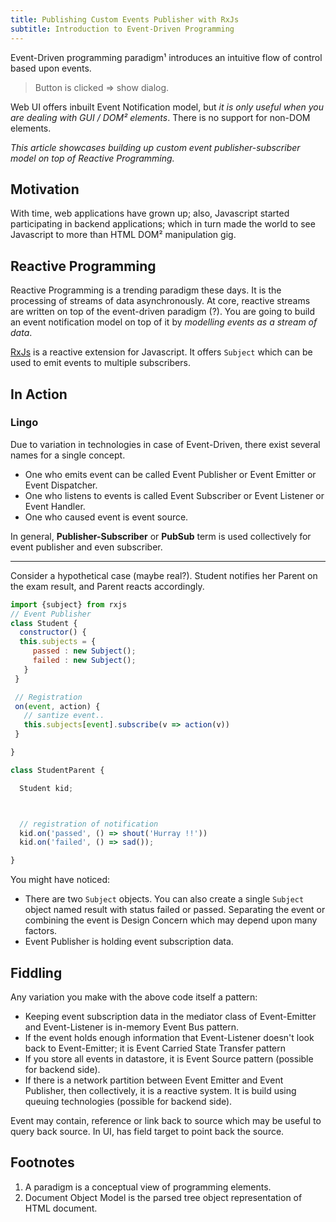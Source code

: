 ```yaml
---
title: Publishing Custom Events Publisher with RxJs
subtitle: Introduction to Event-Driven Programming
---
```


Event-Driven programming paradigm¹ introduces an intuitive flow of control based upon events.

> Button is clicked => show dialog.

Web UI offers inbuilt Event Notification model, but _it is only useful when you are dealing with GUI / DOM² elements_. There is no support for non-DOM elements.

_This article showcases building up custom event publisher-subscriber model on top of Reactive Programming._

## Motivation

With time, web applications have grown up; also, Javascript started participating in backend applications; which in turn made the world to see Javascript to more than HTML DOM² manipulation gig.

## Reactive Programming

Reactive Programming is a trending paradigm these days. It is the processing of streams of data asynchronously. At core, reactive streams are written on top of the event-driven paradigm (?). You are going to build an event notification model on top of it by _modelling events as a stream of data_.

[RxJs](https://rxjs-dev.firebaseapp.com) is a reactive extension for Javascript. It offers `Subject` which can be used to emit events to multiple subscribers.

## In Action

### Lingo

Due to variation in technologies in case of Event-Driven, there exist several names for a single concept.

- One who emits event can be called Event Publisher or Event Emitter or Event Dispatcher.
- One who listens to events is called Event Subscriber or Event Listener or Event Handler.
- One who caused event is event source.

In general, **Publisher-Subscriber** or **PubSub** term is used collectively for event publisher and even subscriber.

---

Consider a hypothetical case (maybe real?). Student notifies her Parent on the exam result, and Parent reacts accordingly.

```js
import {subject} from rxjs
// Event Publisher
class Student {
  constructor() {
  this.subjects = {
     passed : new Subject();
     failed : new Subject();
   }
 }

 // Registration
 on(event, action) {
   // santize event..
   this.subjects[event].subscribe(v => action(v))
 }

}
```

```js
class StudentParent {

  Student kid;



  // registration of notification
  kid.on('passed', () => shout('Hurray !!'))
  kid.on('failed', () => sad());

}
```

You might have noticed:

- There are two `Subject` objects. You can also create a single `Subject` object named result with status failed or passed. Separating the event or combining the event is Design Concern which may depend upon many factors.
- Event Publisher is holding event subscription data.

## Fiddling

Any variation you make with the above code itself a pattern:

- Keeping event subscription data in the mediator class of Event-Emitter and Event-Listener is in-memory Event Bus pattern.
- If the event holds enough information that Event-Listener doesn't look back to Event-Emitter; it is Event Carried State Transfer pattern
- If you store all events in datastore, it is Event Source pattern (possible for backend side).
- If there is a network partition between Event Emitter and Event Publisher, then collectively, it is a reactive system. It is build using queuing technologies (possible for backend side).

Event may contain, reference or link back to source which may be useful to query back source. In UI, has field target to point back the source.

## Footnotes

1. A paradigm is a conceptual view of programming elements.
2. Document Object Model is the parsed tree object representation of HTML document.
